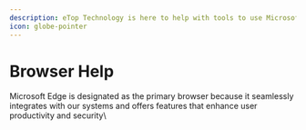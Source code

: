 ```yaml
---
description: eTop Technology is here to help with tools to use Microsoft Edge.
icon: globe-pointer
---
```


# Browser Help

Microsoft Edge is designated as the primary browser because it seamlessly integrates with our systems and offers features that enhance user productivity and security\
